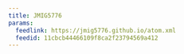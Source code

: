 ```yaml
---
title: JMIG5776
params:
  feedlink: https://jmig5776.github.io/atom.xml
  feedid: 11cbcb44466109f8ca2f23794569a412
---
```

